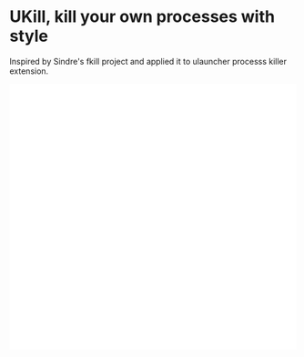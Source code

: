 
# UKill, kill your own processes with style

Inspired by Sindre's fkill project and applied it to ulauncher processs killer extension.

![animation](resource/animation.gif?raw=true "Ulauncher")
